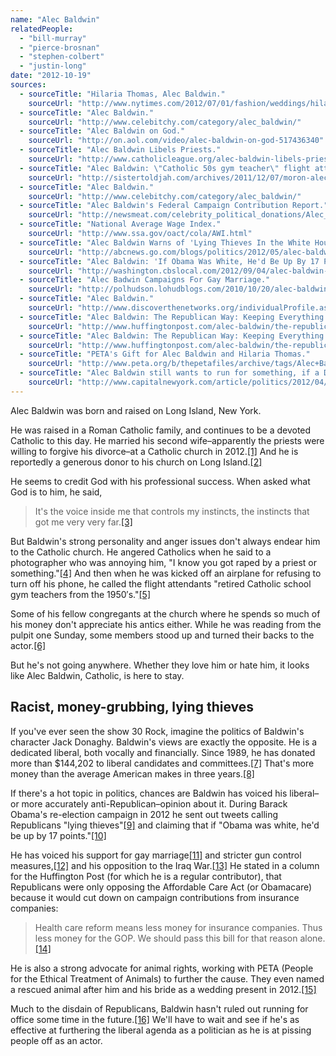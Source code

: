 ```yaml
---
name: "Alec Baldwin"
relatedPeople:
  - "bill-murray"
  - "pierce-brosnan"
  - "stephen-colbert"
  - "justin-long"
date: "2012-10-19"
sources:
  - sourceTitle: "Hilaria Thomas, Alec Baldwin."
    sourceUrl: "http://www.nytimes.com/2012/07/01/fashion/weddings/hilaria-thomas-alec-baldwin-weddings.html?_r=0"
  - sourceTitle: "Alec Baldwin."
    sourceUrl: "http://www.celebitchy.com/category/alec_baldwin/"
  - sourceTitle: "Alec Baldwin on God."
    sourceUrl: "http://on.aol.com/video/alec-baldwin-on-god-517436340"
  - sourceTitle: "Alec Baldwin Libels Priests."
    sourceUrl: "http://www.catholicleague.org/alec-baldwin-libels-priests/"
  - sourceTitle: "Alec Baldwin: \"Catholic 50s gym teacher\" flight attendent singled me out or something."
    sourceUrl: "http://sistertoldjah.com/archives/2011/12/07/moron-alec-baldwin/"
  - sourceTitle: "Alec Baldwin."
    sourceUrl: "http://www.celebitchy.com/category/alec_baldwin/"
  - sourceTitle: "Alec Baldwin's Federal Campaign Contribution Report."
    sourceUrl: "http://newsmeat.com/celebrity_political_donations/Alec_Baldwin.php"
  - sourceTitle: "National Average Wage Index."
    sourceUrl: "http://www.ssa.gov/oact/cola/AWI.html"
  - sourceTitle: "Alec Baldwin Warns of 'Lying Thieves In the White House' If Obama Loses."
    sourceUrl: "http://abcnews.go.com/blogs/politics/2012/05/alec-baldwin-warns-of-lying-thieves-in-the-white-house-if-obama-loses/"
  - sourceTitle: "Alec Baldwin: 'If Obama Was White, He'd Be Up By 17 Points.'"
    sourceUrl: "http://washington.cbslocal.com/2012/09/04/alec-baldwin-if-obama-was-white-hed-be-up-by-17-points/"
  - sourceTitle: "Alec Badwin Campaigns For Gay Marriage."
    sourceUrl: "http://polhudson.lohudblogs.com/2010/10/20/alec-baldwin-campaigns-for-gay-marriage/"
  - sourceTitle: "Alec Baldwin."
    sourceUrl: "http://www.discoverthenetworks.org/individualProfile.asp?indid=1120"
  - sourceTitle: "Alec Baldwin: The Republican Way: Keeping Everything The Way It Is."
    sourceUrl: "http://www.huffingtonpost.com/alec-baldwin/the-republican-way-keepin_b_369123.html"
  - sourceTitle: "Alec Baldwin: The Republican Way: Keeping Everything The Way It Is."
    sourceUrl: "http://www.huffingtonpost.com/alec-baldwin/the-republican-way-keepin_b_369123.html"
  - sourceTitle: "PETA's Gift for Alec Baldwin and Hilaria Thomas."
    sourceUrl: "http://www.peta.org/b/thepetafiles/archive/tags/Alec+Baldwin/default.aspx"
  - sourceTitle: "Alec Baldwin still wants to run for something, if a Democrat gets out of the way."
    sourceUrl: "http://www.capitalnewyork.com/article/politics/2012/04/5720270/alec-baldwin-still-wants-run-something-if-democrat-gets-out-way"
---
```


Alec Baldwin was born and raised on Long Island, New York.

He was raised in a Roman Catholic family, and continues to be a devoted Catholic to this day. He married his second wife–apparently the priests were willing to forgive his divorce–at a Catholic church in 2012.<a class="source-citation" href="http://www.nytimes.com/2012/07/01/fashion/weddings/hilaria-thomas-alec-baldwin-weddings.html?_r=0" title="Hilaria Thomas, Alec Baldwin.">[1]</a> And he is reportedly a generous donor to his church on Long Island.<a class="source-citation" href="http://www.celebitchy.com/category/alec_baldwin/" title="Alec Baldwin.">[2]</a>

He seems to credit God with his professional success. When asked what God is to him, he said,

>It's the voice inside me that controls my instincts, the instincts that got me very very far.<a class="source-citation" href="http://on.aol.com/video/alec-baldwin-on-god-517436340" title="Alec Baldwin on God.">[3]</a>

But Baldwin's strong personality and anger issues don't always endear him to the Catholic church. He angered Catholics when he said to a photographer who was annoying him, "I know you got raped by a priest or something."<a class="source-citation" href="http://www.catholicleague.org/alec-baldwin-libels-priests/" title="Alec Baldwin Libels Priests.">[4]</a> And then when he was kicked off an airplane for refusing to turn off his phone, he called the flight attendants "retired Catholic school gym teachers from the 1950′s."<a class="source-citation" href="http://sistertoldjah.com/archives/2011/12/07/moron-alec-baldwin/" title="Alec Baldwin: &quot;Catholic 50s gym teacher&quot; flight attendent singled me out or something.">[5]</a>

Some of his fellow congregants at the church where he spends so much of his money don't appreciate his antics either. While he was reading from the pulpit one Sunday, some members stood up and turned their backs to the actor.<a class="source-citation" href="http://www.celebitchy.com/category/alec_baldwin/" title="Alec Baldwin.">[6]</a>

But he's not going anywhere. Whether they love him or hate him, it looks like Alec Baldwin, Catholic, is here to stay.


## Racist, money-grubbing, lying thieves

If you've ever seen the show 30 Rock, imagine the politics of Baldwin's character Jack Donaghy. Baldwin's views are exactly the opposite. He is a dedicated liberal, both vocally and financially. Since 1989, he has donated more than $144,202 to liberal candidates and committees.<a class="source-citation" href="http://newsmeat.com/celebrity_political_donations/Alec_Baldwin.php" title="Alec Baldwin&apos;s Federal Campaign Contribution Report.">[7]</a> That's more money than the average American makes in three years.<a class="source-citation" href="http://www.ssa.gov/oact/cola/AWI.html" title="National Average Wage Index.">[8]</a>

If there's a hot topic in politics, chances are Baldwin has voiced his liberal–or more accurately anti-Republican–opinion about it. During Barack Obama's re-election campaign in 2012 he sent out tweets calling Republicans "lying thieves"<a class="source-citation" href="http://abcnews.go.com/blogs/politics/2012/05/alec-baldwin-warns-of-lying-thieves-in-the-white-house-if-obama-loses/" title="Alec Baldwin Warns of &apos;Lying Thieves In the White House&apos; If Obama Loses.">[9]</a> and claiming that if "Obama was white, he'd be up by 17 points."<a class="source-citation" href="http://washington.cbslocal.com/2012/09/04/alec-baldwin-if-obama-was-white-hed-be-up-by-17-points/" title="Alec Baldwin: &apos;If Obama Was White, He&apos;d Be Up By 17 Points.&apos;">[10]</a>

He has voiced his support for gay marriage<a class="source-citation" href="http://polhudson.lohudblogs.com/2010/10/20/alec-baldwin-campaigns-for-gay-marriage/" title="Alec Badwin Campaigns For Gay Marriage.">[11]</a> and stricter gun control measures,<a class="source-citation" href="http://www.discoverthenetworks.org/individualProfile.asp?indid=1120" title="Alec Baldwin.">[12]</a> and his opposition to the Iraq War.<a class="source-citation" href="http://www.huffingtonpost.com/alec-baldwin/the-republican-way-keepin_b_369123.html" title="Alec Baldwin: The Republican Way: Keeping Everything The Way It Is.">[13]</a> He stated in a column for the Huffington Post (for which he is a regular contributor), that Republicans were only opposing the Affordable Care Act (or Obamacare) because it would cut down on campaign contributions from insurance companies:

>Health care reform means less money for insurance companies. Thus less money for the GOP. We should pass this bill for that reason alone.<a class="source-citation" href="http://www.huffingtonpost.com/alec-baldwin/the-republican-way-keepin_b_369123.html" title="Alec Baldwin: The Republican Way: Keeping Everything The Way It Is.">[14]</a>

He is also a strong advocate for animal rights, working with PETA (People for the Ethical Treatment of Animals) to further the cause. They even named a rescued animal after him and his bride as a wedding present in 2012.<a class="source-citation" href="http://www.peta.org/b/thepetafiles/archive/tags/Alec+Baldwin/default.aspx" title="PETA&apos;s Gift for Alec Baldwin and Hilaria Thomas.">[15]</a>

Much to the disdain of Republicans, Baldwin hasn't ruled out running for office some time in the future.<a class="source-citation" href="http://www.capitalnewyork.com/article/politics/2012/04/5720270/alec-baldwin-still-wants-run-something-if-democrat-gets-out-way" title="Alec Baldwin still wants to run for something, if a Democrat gets out of the way.">[16]</a> We'll have to wait and see if he's as effective at furthering the liberal agenda as a politician as he is at pissing people off as an actor.